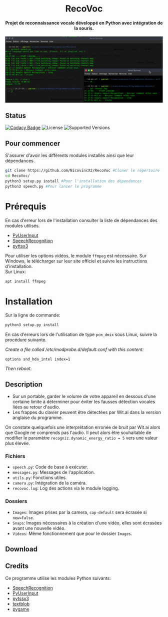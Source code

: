 <h1 align="center">RecoVoc</h1>
<h4 align="center">Projet de reconnaissance vocale développé en Python avec intégration de la souris.</h4>
<img align="center" src="recovoc.png">

## Status
[![Codacy Badge](https://api.codacy.com/project/badge/Grade/2cd632423fed43b3be7294659e4ab71e)](https://www.codacy.com/app/NicovincX2/Battleship?utm_source=github.com&utm_medium=referral&utm_content=NicovincX2/Battleship&utm_campaign=badger)
![License](https://img.shields.io/badge/license-GPLv3-blue.svg)
![Supported Versions](https://img.shields.io/badge/python-3.3%2C%203.4%2C%203.5%2C%203.6-blue.svg)

## Pour commencer
S'assurer d'avoir les différents modules installés ainsi que leur dépendances.
```bash
git clone https://github.com/NicovincX2/RecoVoc #Cloner le répertoire
cd RecoVoc/
python3 setup.py install #Pour l'installation des dépendances
python3 speech.py #Pour lancer le programme
```

# Prérequis
En cas d'erreur lors de l'installation consulter la liste de dépendances des modules utilisés.  
- [PyUserInput](https://github.com/SavinaRoja/PyUserInput#dependencies)
- [SpeechRecognition](https://github.com/Uberi/speech_recognition#requirements)
- [pyttsx3](http://pyttsx.readthedocs.io/en/latest/install.html)

Pour utiliser les options vidéos, le module ```ffmpeg``` est nécessaire. Sur Windows, le télécharger sur leur site officiel et suivre les instructions d'installation.  
Sur Linux: 
```bash
apt install ffmpeg
```

# Installation  
Sur la ligne de commande:
```bash
python3 setup.py install
```  
En cas d'erreurs lors de l'utilisation de type ```pcm_dmix``` sous Linux, suivre la procédure suivante.

*Create a file called /etc/modprobe.d/default.conf with this content:*
```
options snd_hda_intel index=1
```
*Then reboot.*

## Description
 - Sur un portable, garder le volume de votre appareil en dessous d'une certaine limite à déterminer pour éviter les fausses détection vocales liées au retour d'audio.
 - Les frappes du clavier peuvent être détectées par Wit.ai dans la version anglaise du programme.

 On constate quelquefois une interprétation erronée de bruit par Wit.ai alors que Google ne comprends pas l'audio. Il peut alors être souhaitable de modifier le paramètre ```recogniz.dynamic_energy_ratio = 5``` vers une valeur plus élevée.

### Fichiers
 - ```speech.py```: Code de base à exécuter.
 - ```messages.py```: Messages de l'application.
 - ```utils.py```: Fonctions utiles.
 - ```camera.py```: Intégration de la caméra.
 - ```recovoc.log```: Log des actions via le module logging.

### Dossiers
 - ```Images```: Images prises par la camera, ```cap-default``` sera écrasée si ```new=False```.
 - ```Snaps```: Images nécessaires à la création d'une vidéo, elles sont écrasées avant une nouvelle vidéo.
 - ```Videos```: Même fonctionnement que pour le dossier ```Images```.

## Download

## Credits
Ce programme utilise les modules Python suivants:

 - [SpeechRecognition](https://github.com/Uberi/speech_recognition)
 - [PyUserInput](https://github.com/SavinaRoja/PyUserInput)
 - [pytssx3](https://github.com/nateshmbhat/pyttsx3)
 - [textblob](https://github.com/sloria/TextBlob)
 - [pygame](https://github.com/pygame/)
